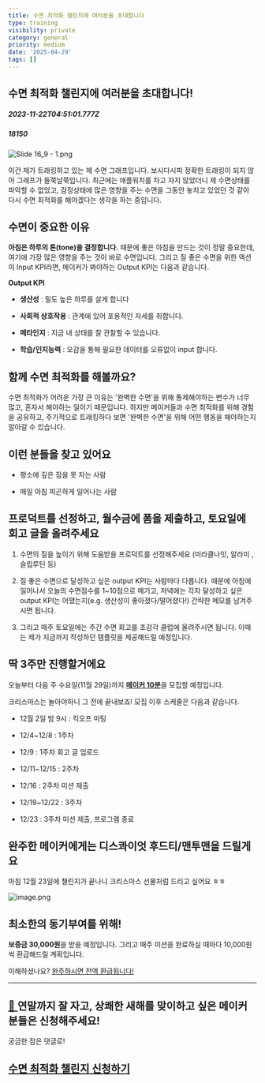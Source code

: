 ```yaml
---
title: 수면 최적화 챌린지에 여러분을 초대합니다
type: training
visibility: private
category: general
priority: medium
date: '2025-04-29'
tags: []
---
```

## 수면 최적화 챌린지에 여러분을 초대합니다!
##### 2023-11-22T04:51:01.777Z
##### 18150

<p><img src="https://media.disquiet.io/images/makerlog/c95cd2d290c9d18f3058f157ed89ac5b31c494430b24410ad0bb3c714d484835" alt="Slide 16_9 - 1.png" title="Slide 16_9 - 1.png"></p><p>이건 제가 트래킹하고 있는 제 수면 그래프입니다. 보시다시피 정확한 트래킹이 되지 않아 그래프가 들쭉날쭉입니다. 최근에는 애플워치를 차고 자지 않았더니 제 수면상태를 파악할 수 없었고, 감정상태에 많은 영향을 주는 수면을 그동안 놓치고 있었던 것 같아 다시 수면 최적화를 해야겠다는 생각을 하는 중입니다.</p><p></p><h2>수면이 중요한 이유</h2><p><strong>아침은 하루의 톤(tone)을 결정합니다.</strong> 때문에 좋은 아침을 만드는 것이 정말 중요한데, 여기에 가장 많은 영향을 주는 것이 바로 수면입니다. 그리고 질 좋은 수면을 위한 액션이 Input KPI라면, 메이커가 봐야하는 Output KPI는 다음과 같습니다.</p><p></p><p><strong>Output KPI</strong></p><ul><li><p><strong>생산성</strong> : 밀도 높은 하루를 살게 합니다</p></li><li><p><strong>사회적 상호작용</strong> : 관계에 있어 포용적인 자세를 취합니다.</p></li><li><p><strong>메타인지</strong> : 지금 내 상태를 잘 관찰할 수 있습니다.</p></li><li><p><strong>학습/인지능력</strong> : 오감을 통해 필요한 데이터를 오류없이 input 합니다.</p></li></ul><p></p><h2>함께 수면 최적화를 해볼까요?</h2><p>수면 최적화가 어려운 가장 큰 이유는 '완벽한 수면'을 위해 통제해야하는 변수가 너무 많고, 혼자서 해야하는 일이기 때문입니다. 하지만 메이커들과 수면 최적화를 위해 경험을 공유하고, 주기적으로 트래킹하다 보면 '완벽한 수면'을 위해 어떤 행동을 해야하는지 알아갈 수 있습니다.</p><p></p><h2>이런 분들을 찾고 있어요</h2><ul><li><p>평소에 깊은 잠을 못 자는 사람</p></li><li><p>매일 아침 피곤하게 일어나는 사람</p></li></ul><p></p><h2>프로덕트를 선정하고, 월수금에 폼을 제출하고, 토요일에 회고 글을 올려주세요</h2><ol><li><p>수면의 질을 높이기 위해 도움받을 프로덕트를 선정해주세요 (미라클나잇, 알라미 , 슬립루틴 등)</p></li><li><p>질 좋은 수면으로 달성하고 싶은 output KPI는 사람마다 다릅니다. 때문에 아침에 일어나서 오늘의 수면점수를 1~10점으로 메기고, 저녁에는 각자 달성하고 싶은 output KPI는 어땠는지(e.g. 생산성이 좋아졌다/떨어졌다!) 간략한 메모를 남겨주시면 됩니다.</p></li><li><p>그리고 매주 토요일에는 주간 수면 회고를 초감각 클럽에 올려주시면 됩니다. 이때는 제가 지금까지 작성하던 템플릿을 제공해드릴 예정입니다.</p></li></ol><p></p><p></p><h2>딱 3주만 진행할거에요</h2><p>오늘부터 다음 주 수요일(11월 29일)까지 <strong><u>메이커 10분</u></strong>을 모집할 예정입니다.</p><p>크리스마스는 놀아야하니 그 전에 끝내보죠! 모집 이후 스케줄은 다음과 같습니다.</p><ul><li><p>12월 2일 밤 9시 : 킥오프 미팅</p></li><li><p>12/4~12/8 : 1주차</p></li><li><p>12/9 : 1주차 회고 글 업로드</p></li><li><p>12/11~12/15 : 2주차</p></li><li><p>12/16 : 2주차 미션 제출</p></li><li><p>12/19~12/22 : 3주차</p></li><li><p>12/23 : 3주차 미션 제출, 프로그램 종료</p></li></ul><p></p><p></p><h2>완주한 메이커에게는 디스콰이엇 후드티/맨투맨을 드릴게요</h2><p>마침 12월 23일에 챌린지가 끝나니 크리스마스 선물처럼 드리고 싶어요 ㅎㅎ</p><p><img src="https://media.disquiet.io/images/makerlog/f183518b55647930c82b6f72eb64282be716b61d45f12eae80a738cf19b5b00e" alt="image.png" title="image.png"></p><p></p><h2>최소한의 동기부여를 위해!</h2><p><strong>보증금 30,000원</strong>을 받을 예정입니다. 그리고 매주 미션을 완료하실 때마다 10,000원씩 환급해드릴 계획입니다.</p><p>이해하셨나요? <u>완주하시면 전액 환급됩니다!</u></p><hr class="my-4 border-none bg-gray-300 h-[1px]"><h2><a target="_blank" rel="noopener noreferrer nofollow" class="text-blue-500 hover:text-blue-300 no-underline text-blue-500 hover:text-blue-300 no-underline text-blue-500 hover:text-blue-300 no-underline text-blue-500 hover:text-blue-300 no-underline text-blue-500 hover:text-blue-300 no-underline text-blue-500 hover:text-blue-300 no-underline text-blue-500 hover:text-blue-300 no-underline text-blue-500 hover:text-blue-300 no-underline text-blue-500 hover:text-blue-300 no-underline" href="https://tally.so/r/n0eMbA">👋 </a>연말까지 잘 자고, 상쾌한 새해를 맞이하고 싶은 메이커분들은 신청해주세요!</h2><p>궁금한 점은 댓글로!</p><p></p><h2><a target="_blank" rel="noopener noreferrer nofollow" class="text-blue-500 hover:text-blue-300 no-underline text-blue-500 hover:text-blue-300 no-underline text-blue-500 hover:text-blue-300 no-underline text-blue-500 hover:text-blue-300 no-underline text-blue-500 hover:text-blue-300 no-underline text-blue-500 hover:text-blue-300 no-underline text-blue-500 hover:text-blue-300 no-underline text-blue-500 hover:text-blue-300 no-underline" href="https://tally.so/r/n0eMbA">수면 최적화 챌린지 신청하기</a></h2><div class="bookmark" data="{&quot;metadata&quot;:{&quot;title&quot;:&quot;수면 최적화 챌린지 지원&quot;,&quot;language&quot;:&quot;en&quot;,&quot;type&quot;:&quot;website&quot;,&quot;url&quot;:&quot;https://tally.so/r/n0eMbA&quot;,&quot;provider&quot;:&quot;Tally Forms&quot;,&quot;robots&quot;:[&quot;noindex&quot;,&quot;nofollow&quot;],&quot;twitter&quot;:&quot;@TallyForms&quot;,&quot;image&quot;:&quot;https://tally.so/images/og.jpg&quot;,&quot;icon&quot;:&quot;https://tally.so/favicon.ico&quot;}}"></div>

